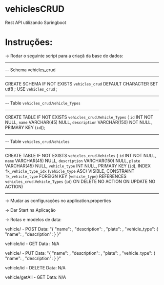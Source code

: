 # vehiclesCRUD
Rest API utilizando Springboot

# Instruções:
-> Rodar o seguinte script para a criaçã da base de dados:
-- -----------------------------------------------------
-- Schema vehicles_crud
-- -----------------------------------------------------
CREATE SCHEMA IF NOT EXISTS `vehicles_crud` DEFAULT CHARACTER SET utf8 ;
USE `vehicles_crud` ;

-- -----------------------------------------------------
-- Table `vehicles_crud`.`Vehicle_Types`
-- -----------------------------------------------------
CREATE TABLE IF NOT EXISTS `vehicles_crud`.`Vehicle_Types` (
  `id` INT NOT NULL,
  `name` VARCHAR(45) NULL,
  `description` VARCHAR(150) NOT NULL,
  PRIMARY KEY (`id`));


-- -----------------------------------------------------
-- Table `vehicles_crud`.`Vehicles`
-- -----------------------------------------------------
CREATE TABLE IF NOT EXISTS `vehicles_crud`.`Vehicles` (
  `id` INT NOT NULL,
  `name` VARCHAR(45) NULL,
  `description` VARCHAR(150) NULL,
  `plate` VARCHAR(45) NULL,
  `vehicle_type` INT NULL,
  PRIMARY KEY (`id`),
  INDEX `fk_vehicle_type_idx` (`vehicle_type` ASC) VISIBLE,
  CONSTRAINT `fk_vehicle_type`
    FOREIGN KEY (`vehicle_type`)
    REFERENCES `vehicles_crud`.`Vehicle_Types` (`id`)
    ON DELETE NO ACTION
    ON UPDATE NO ACTION)
   -- -----------------------------------------------------
    
-> Mudar as configurações no application.properties
	
-> Dar Start na Aplicação

-> Rotas e modelos de data:

vehicle/ - POST
Data: 
"{
"name": ,
"description": ,
"plate": ,
"vehicle_type": {
	"name": ,
	"description": 
	}
}"

vehicle/id - GET
Data : N/A

vehicle/ - PUT
Data: 
"{
"name": ,
"description": ,
"plate": ,
"vehicle_type": {
	"name": ,
	"description": 
	}
}"

vehicle/id - DELETE
Data: N/A

vehicle/getAll - GET
Data: N/A

	
	
